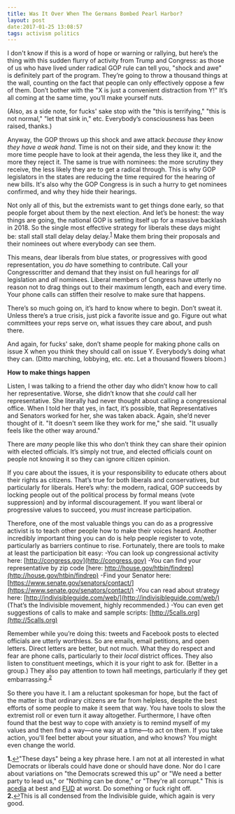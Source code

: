 ```yaml
---
title: Was It Over When The Germans Bombed Pearl Harbor?
layout: post
date:2017-01-25 13:08:57
tags: activism politics
---
```

I don't know if this is a word of hope or warning or rallying, but here’s the thing with this sudden flurry of activity from Trump and Congress: as those of us who have lived under radical GOP rule can tell you, "shock and awe" is definitely part of the program. They’re going to throw a thousand things at the wall, counting on the fact that people can only effectively oppose a few of them. Don’t bother with the "X is just a convenient distraction from Y!" It’s all coming at the same time, you’ll make yourself nuts.

(Also, as a side note, for fucks' sake stop with the "this is terrifying," "this is not normal," "let that sink in," etc. Everybody’s consciousness has been raised, thanks.)

Anyway, the GOP throws up this shock and awe attack *because they know they have a weak hand.* Time is not on their side, and they know it: the more time people have to look at their agenda, the less they like it, and the more they reject it. The same is true with nominees: the more scrutiny they receive, the less likely they are to get a radical through. This is why GOP legislators in the states are reducing the time required for the hearing of new bills. It's also why the GOP Congress is in such a hurry to get nominees confirmed, and why they hide their hearings.

Not only all of this, but the extremists want to get things done early, so that people forget about them by the next election. And let’s be honest: the way things are going, the national GOP is setting itself up for a massive backlash in 2018. So the single most effective strategy for liberals these days might be: stall stall stall delay delay delay.<sup id="a1">[1](#fn1)</sup> Make them bring their proposals and their nominees out where everybody can see them. 

This means, dear liberals from blue states, or progressives with good representation, you *do* have something to contribute. Call your Congresscritter and demand that they insist on full hearings for *all* legislation and *all* nominees. Liberal members of Congress have utterly no reason not to drag things out to their maximum length, each and every time. Your phone calls can stiffen their resolve to make sure that happens.

There’s so much going on, it’s hard to know where to begin. Don’t sweat it. Unless there’s a true crisis, just pick a favorite issue and go. Figure out what committees your reps serve on, what issues they care about, and push there. 

And again, for fucks' sake, don’t shame people for making phone calls on issue X when you think they should call on issue Y. Everybody’s doing what they can. (Ditto marching, lobbying, etc. etc. Let a thousand flowers bloom.)

**How to make things happen**

Listen, I was talking to a friend the other day who didn’t know how to call her representative. Worse, she didn’t know that she *could* call her representative. She literally had never thought about calling a congressional office. When I told her that yes, in fact, it’s possible, that Representatives and Senators worked for her, she was taken aback. Again, she’d never thought of it. "It doesn't seem like they work for me," she said. "It usually feels like the other way around."

There are *many* people like this who don’t think they can share their opinion with elected officials. It’s simply not true, and elected officials count on people not knowing it so they can ignore citizen opinion. 

If you care about the issues, it is your responsibility to educate others about their rights as citizens. That’s true for both liberals and conservatives, but particularly for liberals.  Here’s why: the modern, radical, GOP succeeds by locking people out of the political process by formal means (vote suppression) and by informal discouragement. If you want liberal or progressive values to succeed, you *must* increase participation. 

Therefore, one of the most valuable things you can do as a progressive activist is to teach other people how to make their voices heard. Another incredibly important thing you can do is help people register to vote, particularly as barriers continue to rise. Fortunately, there are tools to make at least the participation bit easy:
-You can look up congressional activity here: [http://congress.gov](http://congress.gov)
-You can find your representative by zip code [here: http://house.gov/htbin/findrep](http://house.gov/htbin/findrep)
-Find your Senator here: [https://www.senate.gov/senators/contact/](https://www.senate.gov/senators/contact/)
-You can read about strategy here: [http://indivisibleguide.com/web/](http://indivisibleguide.com/web/) (That’s the Indivisible movement, highly recommended.)
-You can even get suggestions of calls to make and sample scripts: [http://5calls.org](http://5calls.org)

Remember while you’re doing this: tweets and Facebook posts to elected officials are utterly worthless. So are emails, email petitions, and open letters. Direct letters are better, but not much. What they do respect and fear are phone calls, particularly to their *local* district offices. They also listen to constituent meetings, which it is your right to ask for. (Better in a group.) They also pay attention to town hall meetings, particularly if they get embarrassing.<sup id="a2">[2](#fn2)</sup>

So there you have it. I am a reluctant spokesman for hope, but the fact of the matter is that ordinary citizens are far from helpless, despite the best efforts of some people to make it seem that way. You have tools to slow the extremist roll or even turn it away altogether. Furthermore, I have often found that the best way to cope with anxiety is to remind myself of my values and then find a way—one way at a time—to act on them. If you take action, you'll feel better about your situation, and who knows? You might even change the world.

<b id="fn1">1.</b>[↩](#a1)"These days" being a key phrase here. I am not at all interested in what Democrats or liberals could have done or should have done. Nor do I care about variations on "the Democrats screwed this up" or "We need a better party to lead us," or "Nothing can be done," or "They're all corrupt." This is [acedia](https://en.wikipedia.org/wiki/Acedia) at best and [FUD](https://en.wikipedia.org/wiki/Fear,_uncertainty_and_doubt) at worst. Do something or fuck right off.<br>
<b id="fn1">2.</b>[↩](#a2)This is all condensed from the Indivisible guide, which again is very good.
<!--share-->